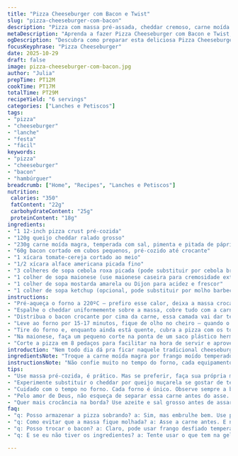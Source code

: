 ```yaml
---
title: "Pizza Cheeseburger com Bacon e Twist"
slug: "pizza-cheeseburger-com-bacon"
description: "Pizza com massa pré-assada, cheddar cremoso, carne moída bem temperada e bacon crocante. Após assar, coberta com tomate fresco, alface crocante e cebola roxa para contraste. Finalizada com um trio clássico: maionese, mostarda e ketchup, aplicados com técnica de bico improvisado. Ingredientes e tempo ajustados para garantir textura suculenta e sabores intensos. Mistura simples, mas cheia de personalidade, que traz o melhor do burger num formato prático e saboroso."
metaDescription: "Aprenda a fazer Pizza Cheeseburger com Bacon e Twist, uma combinação recheada de sabor e textura, perfeita para qualquer reunião."
ogDescription: "Descubra como preparar esta deliciosa Pizza Cheeseburger com Bacon e Twist, combinações de sabores que vão surpreender a todos."
focusKeyphrase: "Pizza Cheeseburger"
date: 2025-10-29
draft: false
image: pizza-cheeseburger-com-bacon.jpg
author: "Julia"
prepTime: PT12M
cookTime: PT17M
totalTime: PT29M
recipeYield: "6 servings"
categories: ["Lanches e Petiscos"]
tags:
- "pizza"
- "cheeseburger"
- "lanche"
- "festa"
- "fácil"
keywords:
- "pizza"
- "cheeseburger"
- "bacon"
- "hambúrguer"
breadcrumb: ["Home", "Recipes", "Lanches e Petiscos"]
nutrition: 
 calories: "350"
 fatContent: "22g"
 carbohydrateContent: "25g"
 proteinContent: "18g"
ingredients:
- "1 12-inch pizza crust pré-cozida"
- "120g queijo cheddar ralado grosso"
- "230g carne moída magra, temperada com sal, pimenta e pitada de páprica defumada"
- "60g bacon cortado em cubos pequenos, pré-cozido até crocante"
- "1 xícara tomate-cereja cortado ao meio"
- "1/2 xícara alface americana picada fino"
- "3 colheres de sopa cebola roxa picada (pode substituir por cebola branca ou verde para suavidade)"
- "1 colher de sopa maionese (use maionese caseira para cremosidade extra)"
- "1 colher de sopa mostarda amarela ou Dijon para acidez e frescor"
- "1 colher de sopa ketchup (opcional, pode substituir por molho barbecue para toque defumado)"
instructions:
- "Pré-aqueça o forno a 220ºC — prefiro esse calor, deixa a massa crocante e os queijos no ponto certo, sem ressecar"
- "Espalhe o cheddar uniformemente sobre a massa, cobre tudo com a carne moída que já deve estar dourada e soltinha; cuidado pra não deixar a carne encharcar a massa, carne fria ao montar ajuda a controlar isso"
- "Distribua o bacon crocante por cima da carne, essa camada vai dar textura e sabor, não pule"
- "Leve ao forno por 15-17 minutos, fique de olho no cheiro — quando o aroma do queijo derretido se espalhar, a borda estiver dourada e crocante, é sinal"
- "Tire do forno e, enquanto ainda está quente, cubra a pizza com os tomates frescos, o alface e a cebola, essas camadas frescas contrastam com o quente e gorduroso"
- "Na maionese, faça um pequeno corte na ponta de um saco plástico hermético e crie decorações com a maionese por cima da pizza, seguindo dosar mostarda e ketchup ao seu gosto com colherinhas (dá pra fazer linhas, bolinhas — só não pode exagerar pra não deixar mole)"
- "Corte a pizza em 8 pedaços para facilitar na hora de servir e aproveite imediatamente — a mistura de quente e frio, crocante e cremoso fica incrível no primeiro instante"
introduction: "Nem todo dia dá pra ficar naquele tradicional cheeseburger de hamburgueria, mas a vontade desse sabor reconfortante não deixa escapar. A ideia aqui é trazer o espírito do lanche numa pizza rápida, fácil, que tem aquele toque caseiro mas sem perder o charme. O cheddar derretido, a carne suculenta, bacon crocante e a frescura do tomate e alface criam uma combinação que lembra momentos de festa, reunião de amigos, e churrasco que vira noite. Já tentei versões com outros queijos, tipo muçarela, ou sem bacon, mas a junção desse trio clássico sempre ganha mais atenção. A técnica de usar o saco plástico para decorar molhos deu até pra deixar a pizza mais divertida na mesa, algo que aprendi após muitos testes com garfos e colheres que bagunçavam tudo."
ingredientsNote: "Troque a carne moída magra por frango moído temperado com páprica e um toque de limão para variar, fica leve e ainda cheio de sabor. Se só tiver bacon em fatias, corte em tirinhas e toste até crocante, sem passar disso para não amargar. O cheddar pode ser substituído por queijo prato ou até um mix de provolone com muçarela para quem busca mais derretido e menos cheddar, mas sem perder aquela cor linda e textura firme. Atenção às folhas: a alface americana é crocante e neutra, mas rúcula ou agrião podem funcionar para um sabor mais amargo e sofisticado, só mantenha a frescura para o contraste. Os molhos, se tiver alergia à maionese industrial, rale um creme de ricota com azeite e limão para toque diferente, ácido e fresco, ou até iogurte natural com ervas."
instructionsNote: "Não confie muito no tempo do forno, cada equipamento é diferente. Observe o brilho do queijo e a cor da massa; massa mal cozida vai ficar mole e dificilmente sustenta a cobertura. A carne moída deve estar pré-cozida para evitar molhar a massa — carne crua na pizza é erro fatal, principalmente nos recheios. Quando colocar as verduras, o ideal é fazer isso fora do forno para não murcharem — uma pizza congestiona visualmente e perde a alegria se só tiver calor. A técnica do saco plástico para molhos exige mão leve e prática — comece fazendo riscos finos e vá aumentando conforme sentir mais firmeza. Quer deixar a borda mais crocante? Pincele com azeite e sal grosso enquanto assa, isso também eleva o sabor automaticamente. Na hora de cortar, faca que corte bem e não esprema a pizza — justiça pra crocância vencendo a faca."
tips:
- "Use massa pré-cozida, é prático. Mas se preferir, faça sua própria massa. Assim, controla melhor a textura. Misture bem a carne com os temperos. Uma mistura homogênea é a chave para o sabor."
- "Experimente substituir o cheddar por queijo muçarela se gostar de textura mais derretida. Os tomates devem ser frescos. Tomate murcha e sem gosto estraga a frescura da pizza — não pode deixar de lado."
- "Cuidado com o tempo no forno. Cada forno é único. Observe sempre a borda. Se estiver dourada, pode tirar; o aroma do queijo deve estar inconfundível. Não deixe queimar, o sabor pode mudar."
- "Pelo amor de Deus, não esqueça de separar essa carne antes do asse. Senão, pode acabar ficando encharcada. Carne fria ajuda a evitar isso; carnes quentes podem estragar sua crocância."
- "Quer mais crocância na borda? Use azeite e sal grosso antes de assar. Isso realça bastante o gosto. E na hora de cortar, corte com firmeza. Se apertar, perde a estrutura da pizza."
faq:
- "q: Posso armazenar a pizza sobrando? a: Sim, mas embrulhe bem. Use papel alumínio. Também dá pra congelar. Mas, não ficar mais que três meses. Melhor fresquinha."
- "q: Como evitar que a massa fique molhada? a: Asse a carne antes. E não coloque muito molho. Separar as camadas quentes das frias também ajuda na textura. Se não der certo, use um papel toalha para absorver."
- "q: Posso trocar o bacon? a: Claro, pode usar frango desfiado temperado. Fica bom e leve. Outra opção é usar um queijo mais defumado. Fica diferente, mas gostoso."
- "q: E se eu não tiver os ingredientes? a: Tente usar o que tem na geladeira. O importante é manter a essência, misturas diferentes também podem dar certo. Use criatividade."

---
```

